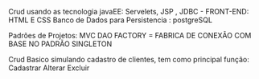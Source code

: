 Crud usando as tecnologia javaEE: Servelets, JSP , JDBC - FRONT-END: HTML E CSS
Banco de Dados para Persistencia :
postgreSQL

Padrões de Projetos:
MVC DAO FACTORY = FABRICA DE CONEXÃO COM BASE NO PADRÃO SINGLETON

Crud Basico simulando cadastro de clientes, tem como principal função: Cadastrar
Alterar
Excluir
